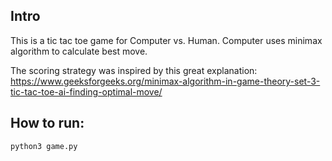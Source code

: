 ## Intro

This is a tic tac toe game for Computer vs. Human.
Computer uses minimax algorithm to calculate best move.

The scoring strategy was inspired by this great explanation:
https://www.geeksforgeeks.org/minimax-algorithm-in-game-theory-set-3-tic-tac-toe-ai-finding-optimal-move/

## How to run:

```python3 game.py```
